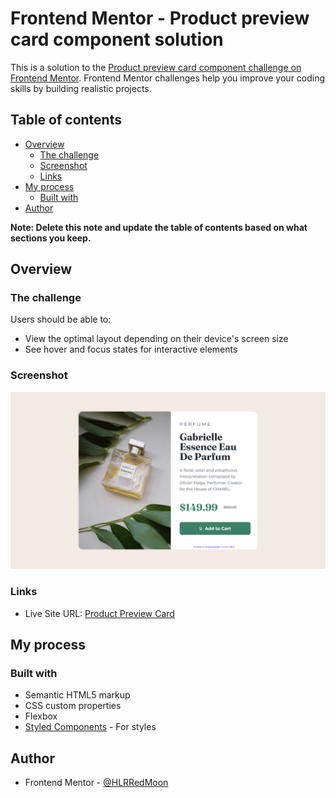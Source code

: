 # Frontend Mentor - Product preview card component solution

This is a solution to the [Product preview card component challenge on Frontend Mentor](https://www.frontendmentor.io/challenges/product-preview-card-component-GO7UmttRfa). Frontend Mentor challenges help you improve your coding skills by building realistic projects. 

## Table of contents

- [Overview](#overview)
  - [The challenge](#the-challenge)
  - [Screenshot](#screenshot)
  - [Links](#links)
- [My process](#my-process)
  - [Built with](#built-with)
- [Author](#author)


**Note: Delete this note and update the table of contents based on what sections you keep.**

## Overview

### The challenge

Users should be able to:

- View the optimal layout depending on their device's screen size
- See hover and focus states for interactive elements

### Screenshot

![](./Screenshot.png)


### Links

- Live Site URL: [Product Preview Card](https://hlrredmoon.github.io/Product-preview-card-component/)

## My process

### Built with

- Semantic HTML5 markup
- CSS custom properties
- Flexbox
- [Styled Components](https://styled-components.com/) - For styles

## Author
- Frontend Mentor - [@HLRRedMoon](https://www.frontendmentor.io/profile/HLRRedMoon)


